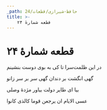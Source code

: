 ```yaml
---
_path: حافظ-شیرازی/قطعات/24
title: >-
    قطعه شمارهٔ ۲۴
---
```

# قطعه شمارهٔ ۲۴

<div class="b" id="bn1"><div class="m1"><p>در این ظلمت‌سرا تا کی به بوی دوست بنشینم</p></div>
<div class="m2"><p>گهی انگشت بر دندان گهی سر بر سر زانو</p></div></div>
<div class="b" id="bn2"><div class="m1"><p>بیا ای طایر دولت بیاور مژدهٔ وصلی</p></div>
<div class="m2"><p>عسی الایام ان یرجعن قوما کالذی کانوا</p></div></div>
